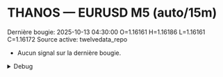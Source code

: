 # THANOS — EURUSD M5 (auto/15m)
Dernière bougie: 2025-10-13 04:30:00  O=1.16161  H=1.16186  L=1.16161  C=1.16172
Source active: twelvedata_repo

- Aucun signal sur la dernière bougie.

<details><summary>Debug</summary>

- TD_API_KEY manquant.

</details>